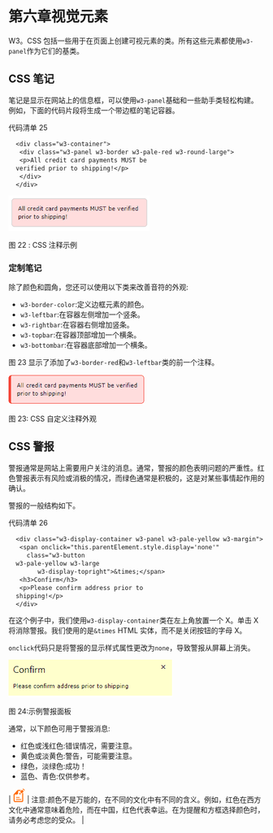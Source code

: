 # 第六章视觉元素

W3。CSS 包括一些用于在页面上创建可视元素的类。所有这些元素都使用`w3-panel`作为它们的基类。

## CSS 笔记

笔记是显示在网站上的信息框，可以使用`w3-panel`基础和一些助手类轻松构建。例如，下面的代码片段将生成一个带边框的笔记容器。

代码清单 25

```
  <div class="w3-container">
   <div class="w3-panel w3-border w3-pale-red w3-round-large">
   <p>All credit card payments MUST be
  verified prior to shipping!</p>
   </div>
  </div>        

```

![](img/image024.png)

图 22 : CSS 注释示例

### 定制笔记

除了颜色和圆角，您还可以使用以下类来改善音符的外观:

*   `w3-border-color`:定义边框元素的颜色。
*   `w3-leftbar`:在容器左侧增加一个竖条。
*   `w3-rightbar`:在容器右侧增加竖条。
*   `w3-topbar`:在容器顶部增加一个横条。
*   `w3-bottombar`:在容器底部增加一个横条。

图 23 显示了添加了`w3-border-red`和`w3-leftbar`类的前一个注释。

![](img/image025.png)

图 23: CSS 自定义注释外观

## CSS 警报

警报通常是网站上需要用户关注的消息。通常，警报的颜色表明问题的严重性。红色警报表示有风险或消极的情况，而绿色通常是积极的，这是对某些事情起作用的确认。

警报的一般结构如下。

代码清单 26

```
  <div class="w3-display-container w3-panel w3-pale-yellow w3-margin">
   <span onclick="this.parentElement.style.display='none'"
     class="w3-button
  w3-pale-yellow w3-large 
        w3-display-topright">&times;</span>
   <h3>Confirm</h3>
   <p>Please confirm address prior to
  shipping!</p>
  </div>        

```

在这个例子中，我们使用`w3-display-container`类在左上角放置一个 X。单击 X 将消除警报。我们使用的是`&times` HTML 实体，而不是关闭按钮的字母 X。

`onclick`代码只是将警报的显示样式属性更改为`none`，导致警报从屏幕上消失。

![](img/image026.png)

图 24:示例警报面板

通常，以下颜色可用于警报消息:

*   红色或浅红色:错误情况，需要注意。
*   黄色或淡黄色:警告，可能需要注意。
*   绿色，淡绿色:成功！
*   蓝色、青色:仅供参考。

| ![](img/note.png) | 注意:颜色不是万能的，在不同的文化中有不同的含义。例如，红色在西方文化中通常意味着危险，而在中国，红色代表幸运。在为提醒和方框选择颜色时，请务必考虑您的受众。 |